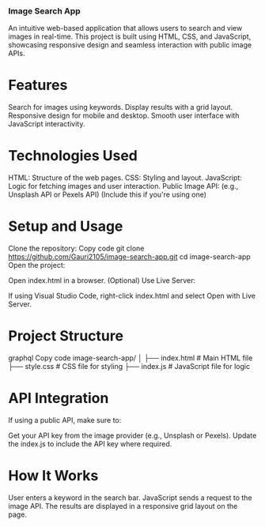 ### Image Search App
An intuitive web-based application that allows users to search and view images in real-time. This project is built using HTML, CSS, and JavaScript, showcasing responsive design and seamless interaction with public image APIs.

# Features
Search for images using keywords.
Display results with a grid layout.
Responsive design for mobile and desktop.
Smooth user interface with JavaScript interactivity.

# Technologies Used
HTML: Structure of the web pages.
CSS: Styling and layout.
JavaScript: Logic for fetching images and user interaction.
Public Image API: (e.g., Unsplash API or Pexels API) (Include this if you're using one)

# Setup and Usage
Clone the repository:
Copy code
git clone https://github.com/Gauri2105/image-search-app.git
cd image-search-app
Open the project:

Open index.html in a browser.
(Optional) Use Live Server:

If using Visual Studio Code, right-click index.html and select Open with Live Server.
# Project Structure
graphql
Copy code
image-search-app/
│
├── index.html      # Main HTML file
├── style.css       # CSS file for styling
├── index.js       # JavaScript file for logic

# API Integration
If using a public API, make sure to:

Get your API key from the image provider (e.g., Unsplash or Pexels).
Update the index.js to include the API key where required.

# How It Works
User enters a keyword in the search bar.
JavaScript sends a request to the image API.
The results are displayed in a responsive grid layout on the page.

